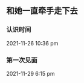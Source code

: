 ## 和她一直牵手走下去


<p></p>
 
  
### 认识时间

2021-11-26 10:36 pm

### 第一次见面

2021-11-29 6:15 pm

<div style="display: none;">
 
### 接触中犯下的错

1. 见她时感觉过于漂亮，产生自惭形秽之心，表现不够自然。
 
2. 竟然迟到了，我能感受到她心里的那种失望感，这种错误在再不允许了！
 
### 她告诉我的道理
 
1. 想清楚自己想要什么（什么样的伴侣）
 
2. 信任和真诚，是维系感情的基础。
 
3. 相处时自然融洽最重要，过于迁就对方时，会让自己逐步积累不舒适的情绪，可能会埋下隐藏的隔阂。
 
<div>
 
 

<script>
 
  var oSpan = document.getElementsByTagName('span')[0];
  var dn1 = document.getElementById('forkme_banner')
  dn1.style.display='none';
 
  function tow(n) {
 
    return n >= 0 && n < 10 ? '0' + n : '' + n;
 
  }
 
  function getDate() {
 
    var oDate = new Date();//获取日期对象
 
    var oldTime = oDate.getTime();//现在距离1970年的毫秒数
 
    var newDate = new Date('2021/11/26 22:36:00');
 
    var newTime = newDate.getTime();//2019年距离1970年的毫秒数
 
    var second = Math.floor(( oldTime - newTime) / 1000);//未来时间距离现在的秒数
 
    var day = Math.floor(second / 86400);//整数部分代表的是天；一天有24*60*60=86400秒 ；
 
    second = second % 86400;//余数代表剩下的秒数；
 
    var hour = Math.floor(second / 3600);//整数部分代表小时；
 
    second %= 3600; //余数代表 剩下的秒数；
 
    var minute = Math.floor(second / 60);
 
    second %= 60;
 
    var str = '相识已有：' +  tow(day) + '<span class="time">天</span>'
 
        + tow(hour) + '<span class="time">小时</span>'
 
        + tow(minute) + '<span class="time">分钟</span>'
 
        + tow(second) + '<span class="time">秒</span>';
 
    oSpan.innerHTML = str;
 
  }
 
  getDate();
 
  setInterval(getDate, 1000);
 
</script>



